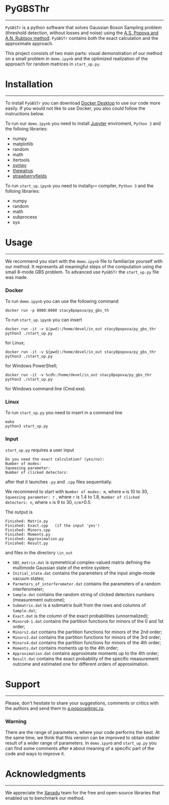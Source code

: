 
# PyGBSThr 
---
``PyGBSTr`` is a python software that solves Gaussian Boson Sampling problem (threshold detection, without losses and noise) using the [A.S. Popova and A.N. Rubtsov method](https://arxiv.org/abs/2106.01445). 
``PyGBSTr`` contains both the exact calculation and the approximate approach.    

This project consists of two main parts: visual demonstration of our method on a small problem in ``demo.ipynb`` and the optimized realization of the approach for random matrices in  ``start_up.py``.

# Installation 
---
To install ``PyGBSTr`` you can download [Docker  Desktop](https://www.docker.com/get-started) to use our code more easily. 
If you would not like to use Docker, you also could follow the instructions below.

To run our ``demo.ipynb`` you need to install [Jupyter](https://jupyter.org/) enviroment, ``Python 3`` and the folloing libraries:
* numpy 
* matplotlib 
* random
* math
* itertools  
* [sympy](https://www.sympy.org/en/index.html)
* [thewalrus](https://the-walrus.readthedocs.io/en/latest/) 
* [strawberryfields](https://strawberryfields.ai/)

To run ``start_up.ipynb`` you need to install``g++`` compiler, ``Python 3`` and the folloing libraries:

* numpy 
* random
* math
* subprocess
* sys
 


# Usage 
---

We recommend you start with the ``demo.ipynb`` file to familiarize yourself with our method. It represents all meaningful steps of the computation using the small 8-mode GBS problem. To advanced use ``PyGBSTr`` the ``start_up.py`` file was made. 

### Docker
To run ``demo.ipynb`` you can use the following command
```
docker run -p 8080:8080 stacy8popova/py_gbs_th
```
To run ``start_up.ipynb`` you can insert
```
docker run -it -v $(pwd):/home/devel/in_out stacy8popova/py_gbs_thr python3 ./start_up.py
```
for Linux;

```
docker run -it -v ${pwd}:/home/devel/in_out stacy8popova/py_gbs_thr python3 ./start_up.py
```
for Windows PowerShell;

```
docker run -it -v %cd%:/home/devel/in_out stacy8popova/py_gbs_thr python3 ./start_up.py
```
for Windows command line (Cmd.exe).

### Linux

To run ``start_up.py`` you need to insert in a command line

```
make
python3 start_up.py
```
### Input

``start_up.py`` requires a user input 
```
Do you need the exact calculation? (yes/no): 
Number of modes:
Squeezing parameter:
Number of clicked detectors:
```
after that it launches ``.py`` and ``.cpp`` files sequentially.  

We recommend to start with ``Number of modes: m``, where ``m`` is 10 to 30, ``Squeezing parameter: r`` , where ``r`` is 1.4 to 1.8, ``Number of clicked detectors: n``, where ``n`` is 9 to 30, ``n/m``>0.5. 

The output is 

```
Finished: Matrix.py
Finished: Exact.cpp   (if the input 'yes')
Finished: Minors.cpp
Finished: Moments.py
Finished: Approximation.py
Finished: Result.py
```
and files in the directory ``\in_out``

* ``GBS_matrix.dat`` is symmetrical complex-valued matrix defining the multimode Gaussian state of the entire system;
* ``Initial_state.dat`` contains the parameters of the input single-mode vacuum states;  
* ``Parmeters_of_interferometer.dat`` contains the parameters of a random interferometer;
* ``Sample.dat`` contains the random string of clicked detectors numbers (measurement outcome);
* ``Submatrix.dat`` is a submatrix built from the rows and columns of ``Sample.dat``;
* ``Exact.dat`` is the column of the exact probabilities (unnormalized);
* ``Minors0-1.dat`` contains the partition functions for minors of the 0 and 1st order; 
* ``Minors2.dat`` contains the partition functions for minors of the 2nd order; 
* ``Minors3.dat`` contains the partition functions for minors of the 3rd order;
* ``Minors4.dat`` contains the partition functions for minors of the 4th order; 
* ``Moments.dat`` contains moments up to the 4th order;
* ``Approximation.dat`` contains approximate moments up to the 4th order;
* ``Result.dat`` contains the exact probability of the specific measurement outcome and estimated one for different orders of approximation.


# Support 
---

Please, don't hesitate to share your suggestions, comments or critics with the authors and send them to a.popova@rqc.ru.

### Warning
There are the range of parameters, where your code performs the best. At the same time, we think that this version can be improved to obtain stabler result of a wider range of parameters.
In ``demo.ipynb`` and ``start_up.py`` you can find some comments after ``#`` about meaning of a specific part of the code and ways to improve it. 

# Acknowledgments
---
We appreciate the [Xanadu](https://www.xanadu.ai/) team for the free and open-source libraries that enabled us to benchmark our method.
